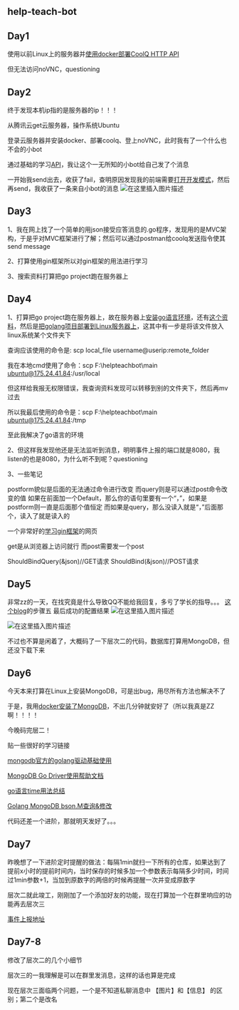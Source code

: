 ## help-teach-bot

## Day1
使用以前Linux上的服务器并[使用docker部署CoolQ HTTP API](https://cqhttp.cc/docs/4.10/#/)

但无法访问noVNC，questioning

## Day2
终于发现本机ip指的是服务器的ip！！！

从腾讯云get云服务器，操作系统Ubuntu

登录云服务器并安装docker、部署coolq、登上noVNC，此时我有了一个什么也不会的小bot

通过基础的学习[API](https://cqhttp.cc/docs/4.14/#/API?id=%E5%93%8D%E5%BA%94%E8%AF%B4%E6%98%8E)，我让这个一无所知的小bot给自己发了个消息

一开始我send出去，收获了fail，查明原因发现我的前端需要[打开开发模式](https://docs.cqp.im/dev/v9/devmode/)，然后再send，我收获了一条来自小bot的消息
![在这里插入图片描述](https://img-blog.csdnimg.cn/20200303234415798.png?x-oss-process=image/watermark,type_ZmFuZ3poZW5naGVpdGk,shadow_10,text_aHR0cHM6Ly9ibG9nLmNzZG4ubmV0L0JsdWVfQ3VTTzQ=,size_16,color_FFFFFF,t_70)

## Day3
1、我在网上找了一个简单的用json接受应答消息的.go程序，发现用的是MVC架构，于是乎对MVC框架进行了解；然后可以通过postman给coolq发送指令使其send message

2、打算使用gin框架所以对gin框架的用法进行学习

3、搜索资料打算把go project跑在服务器上

## Day4
1、打算把go project跑在服务器上，故在服务器上[安装go语言环境](https://www.runoob.com/go/go-environment.html)，还有[这个资料](https://golang.google.cn/doc/install?download=go1.14.linux-amd64.tar.gz)，然后是[把golang项目部署到Linux服务器上](https://blog.csdn.net/qq_33230584/article/details/81536572)，这其中有一步是将该文件放入linux系统某个文件夹下

查询应该使用的命令是: scp local_file username@userip:remote_folder

我在本地cmd使用了命令：scp F:\helpteachbot\main ubuntu@175.24.41.84:/usr/local

但这样给我报无权限错误，我查询资料发现可以转移到别的文件夹下，然后再mv过去

所以我最后使用的命令是：scp F:\helpteachbot\main ubuntu@175.24.41.84:/tmp

至此我解决了go语言的环境

2、但这样我发现他还是无法监听到消息，明明事件上报的端口就是8080，我listen的也是8080，为什么听不到呢？questioning

3、一些笔记

postform貌似是后面的无法通过命令进行改变
而query则是可以通过post命令改变的值
如果在前面加一个Default，那么你的语句里要有一个“，”，如果是postform则一直是后面那个值恒定
而如果是query，那么没读入就是“，”后面那个，读入了就是读入的

一个非常好的[学习gin框架](https://www.cnblogs.com/-beyond/p/9391892.html)的网页

get是从浏览器上访问就行
而post需要发一个post

ShouldBindQuery(&json)//GET请求
ShouldBind(&json)//POST请求

## Day5
非常zz的一天，在找究竟是什么导致QQ不能给我回复，多亏了学长的指导。。。
[这个blog](https://blog.csdn.net/weixin_33889665/article/details/93166512)的步骤五
最后成功的配置结果
![在这里插入图片描述](https://img-blog.csdnimg.cn/20200307104733493.png)

![在这里插入图片描述](https://img-blog.csdnimg.cn/20200307104845648.png?x-oss-process=image/watermark,type_ZmFuZ3poZW5naGVpdGk,shadow_10,text_aHR0cHM6Ly9ibG9nLmNzZG4ubmV0L0JsdWVfQ3VTTzQ=,size_16,color_FFFFFF,t_70)

不过也不算是闲着了，大概码了一下层次二的代码，数据库打算用MongoDB，但还没下载下来

## Day6
今天本来打算在Linux上安装MongoDB，可是出bug，用尽所有方法也解决不了

于是，我用[docker安装了MongoDB](https://www.runoob.com/docker/docker-install-mongodb.html)，不出几分钟就安好了（所以我真是ZZ啊！！！！

今晚码完层二！

贴一些很好的学习链接

[mongodb官方的golang驱动基础使用](https://www.jianshu.com/p/0344a21e8040)

[MongoDB Go Driver使用帮助文档](http://www.mongoing.com/archives/27257)

[go语言time用法总结](https://blog.csdn.net/yzf279533105/article/details/92797674?depth_1-utm_source=distribute.pc_relevant.none-task&utm_source=distribute.pc_relevant.none-task)

[Golang MongoDB bson.M查询&修改](https://blog.csdn.net/LightUpHeaven/article/details/82663146)

代码还差一个进阶，那就明天发好了。。。

## Day7
昨晚想了一下进阶定时提醒的做法：每隔1min就扫一下所有的仓库，如果达到了提前x小时的提前时间内，当时保存的时候多加一个参数表示每隔多少时间，时间过1min参数+1，当加到原数字的两倍的时候再提醒一次并变成原数字

层次二就此竣工，刚刚加了一个添加好友的功能，现在打算加一个在群里响应的功能再去层次三

[事件上报地址](https://richardchien.gitee.io/coolq-http-api/docs/4.12/#/Post?id=%E7%BE%A4%E6%96%87%E4%BB%B6%E4%B8%8A%E4%BC%A0)

## Day7-8

修改了层次二的几个小细节

层次三的一我理解是可以在群里发消息，这样的话也算是完成

现在层次三面临两个问题，一个是不知道私聊消息中 【图片】和【信息】 的区别；第二个是改名



